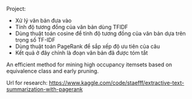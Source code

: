 Project:
- Xử lý văn bản đưa vào
- Tính độ tương đồng của văn bản dùng TFIDF
- Dùng thuật toán cosine để tính độ tương đồng của văn bản dựa trên trọng số TF-IDF
- Dùng thuật toán PageRank để sắp xếp độ ưu tiên của câu
- Kết quả ở đây chính là đoạn văn bản đã được tóm tắt


 An efficient method for mining high occupancy itemsets based on
 equivalence class and early pruning.

Url for research: https://www.kaggle.com/code/staefff/extractive-text-summarization-with-pagerank 